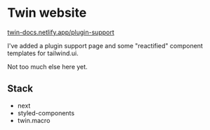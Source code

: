 # Twin website

[twin-docs.netlify.app/plugin-support](<[twin-docs.netlify.app/plugin-support](https://twin-docs.netlify.app/plugin-support)>)

I've added a plugin support page and some "reactified" component templates for tailwind.ui.

Not too much else here yet.

## Stack

- next
- styled-components
- twin.macro
